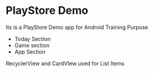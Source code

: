 # PlayStore Demo

Its is a PlayStore Demo app for Android Training Purpose 

  - Today Section
  - Game section 
  - App Section

RecyclerView  and CardVIew used for List Items 


